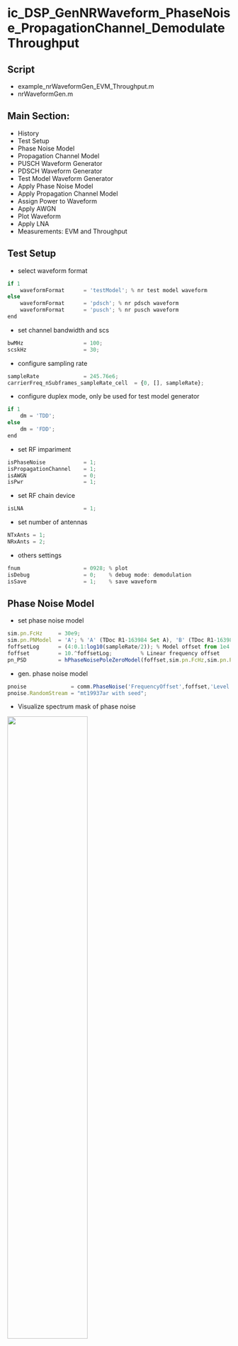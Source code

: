 # ic_DSP_GenNRWaveform_PhaseNoise_PropagationChannel_DemodulateThroughput
## Script
- example_nrWaveformGen_EVM_Throughput.m
- nrWaveformGen.m

## Main Section:
- History
- Test Setup
- Phase Noise Model
- Propagation Channel Model
- PUSCH Waveform Generator
- PDSCH Waveform Generator
- Test Model Waveform Generator
- Apply Phase Noise Model
- Apply Propagation Channel Model
- Assign Power to Waveform
- Apply AWGN
- Plot Waveform
- Apply LNA
- Measurements: EVM and Throughput

## Test Setup
- select waveform format
```js
if 1
    waveformFormat      = 'testModel'; % nr test model waveform
else
    waveformFormat      = 'pdsch'; % nr pdsch waveform
    waveformFormat      = 'pusch'; % nr pusch waveform
end
```
- set channel bandwidth and scs
```js
bwMHz                   = 100;
scskHz                  = 30;
```
- configure sampling rate
```js
sampleRate              = 245.76e6;
carrierFreq_nSubframes_sampleRate_cell  = {0, [], sampleRate};
```
- configure duplex mode, only be used for test model generator
```js
if 1
    dm = 'TDD';
else
    dm = 'FDD';
end
```
- set RF impariment
```js
isPhaseNoise            = 1;
isPropagationChannel    = 1;
isAWGN                  = 0;
isPwr                   = 1;
```
- set RF chain device
```js
isLNA                   = 1;
```
- set number of antennas
```js
NTxAnts = 1;
NRxAnts = 2;
```
- others settings
```js
fnum                    = 0928; % plot
isDebug                 = 0;    % debug mode: demodulation
isSave                  = 1;    % save waveform
```

## Phase Noise Model
- set phase noise model
```js
sim.pn.FcHz     = 30e9;
sim.pn.PNModel  = 'A'; % 'A' (TDoc R1-163984 Set A), 'B' (TDoc R1-163984 Set B), 'C' (TR 38.803)
foffsetLog      = (4:0.1:log10(sampleRate/2)); % Model offset from 1e4 Hz to sr/2 Hz
foffset         = 10.^foffsetLog;         % Linear frequency offset
pn_PSD          = hPhaseNoisePoleZeroModel(foffset,sim.pn.FcHz,sim.pn.PNModel); % dBc/Hz
```
- gen. phase noise model
```js
pnoise              = comm.PhaseNoise('FrequencyOffset',foffset,'Level',pn_PSD,'SampleRate',sampleRate);
pnoise.RandomStream = "mt19937ar with seed";
```
- Visualize spectrum mask of phase noise
<img src="https://github.com/kaycelin/ic_DSP_GenNRWaveform_PhaseNoise_PropagationChannel_DemodulateThroughput/assets/87049112/a399b433-0c08-40c2-800f-cab22c8f6e4f" width="60%">

## Propagation Channel Model
- set propagation channel model
```js
if 1
    ch.DelayProfile = 'CDL';
else
    ch.DelayProfile = 'TDL';
end
```
- Constructed the CDL or TDL channel model object
```js
if contains(ch.DelayProfile,'CDL','IgnoreCase',true)

    channel = nrCDLChannel; % CDL channel object

    % Turn the overall number of antennas into a specific antenna panel
    % array geometry. The number of antennas configured is updated when
    % nTxAnts is not one of (1,2,4,8,16,32,64,128,256,512,1024) or nRxAnts
    % is not 1 or even.
    [channel.TransmitAntennaArray.Size,channel.ReceiveAntennaArray.Size] = ...
        hArrayGeometry(NTxAnts,NRxAnts);
    nTxAnts = prod(channel.TransmitAntennaArray.Size);
    nRxAnts = prod(channel.ReceiveAntennaArray.Size);
    NTxAnts = nTxAnts;
    NRxAnts = nRxAnts;
else
    channel = nrTDLChannel; % TDL channel object

    % Set the channel geometry
    channel.NumTransmitAntennas = NTxAnts;
    channel.NumReceiveAntennas  = NRxAnts;
end
```
- Assign simulation channel parameters and waveform sample rate to the object
```js
channel.DelaySpread         = 300e-9;
channel.MaximumDopplerShift = 5;
channel.SampleRate          = sampleRate;
```
## PUSCH Waveform Generator
## PDSCH Waveform Generator
## Test Model Waveform Generator
- set fixed reference channel
```js
ulnrref = "G-FR1-A5-7"; % FRC
```
- plot the waveform
<img src="https://github.com/kaycelin/ic_DSP_GenNRWaveform_PhaseNoise_PropagationChannel_DemodulateThroughput/assets/87049112/7683c10d-6ec8-4be2-b6a4-e673e2ce0d36" width="60%">


## Apply Phase Noise Model
```js
txWaveform_PN = txWvCls.setPhaseNoise(txWaveform, pnoise, sampleRate);
```
## Apply Propagation Channel Model
```js
txWaveform_Ch = txWvCls.setPropagationChannel(txWaveform, channel, sampleRate);
```
## Assign Power to Waveform
- set power dBm
```js
pwrdBm = -80;
```
## Apply AWGN
- set SNRdB
```js
SNRdB = 20;
```
## Plot Waveform
<img src="https://github.com/kaycelin/ic_DSP_GenNRWaveform_PhaseNoise_PropagationChannel_DemodulateThroughput/assets/87049112/133d4c1e-45d4-43bc-93d5-dd1c9285ef10" width="60%">
<img src="https://github.com/kaycelin/ic_DSP_GenNRWaveform_PhaseNoise_PropagationChannel_DemodulateThroughput/assets/87049112/51b10e9f-fd3b-40f1-a844-a52eed37312a" width="60%">

## Apply LNA 
```js
[rxWaveform_LNA(:,k),pwrdBm_rxWv2,evmLNA] = applyRxLink(rxWaveform(:,k), {}, {sampleRate, bwInband}, [1018,size(rxWaveform,2),1,k]);
```
<img src="https://github.com/kaycelin/ic_DSP_GenNRWaveform_PhaseNoise_PropagationChannel_DemodulateThroughput/assets/87049112/66aefe0f-7be5-43f1-9617-faefaf3070a6" width="60%">

## Measurements: EVM and Throughput
- Throughput results
<img src="https://github.com/kaycelin/ic_DSP_GenNRWaveform_PhaseNoise_PropagationChannel_DemodulateThroughput/assets/87049112/31334c11-3bf1-4e76-9498-e974bb716acb" width="60%">


- EVM results
<img src="https://github.com/kaycelin/ic_DSP_GenNRWaveform_PhaseNoise_PropagationChannel_DemodulateThroughput/assets/87049112/44ae970d-bc4c-46dc-8c55-472c4c6c687c" width="60%">

<img src="https://github.com/kaycelin/ic_DSP_GenNRWaveform_PhaseNoise_PropagationChannel_DemodulateThroughput/assets/87049112/f81dece9-6013-4335-ac9e-c31592e3b761" width="60%">

<img src="https://github.com/kaycelin/ic_DSP_GenNRWaveform_PhaseNoise_PropagationChannel_DemodulateThroughput/assets/87049112/a614860a-8618-4994-bdf7-c9732921a892" width="60%">








  
  
